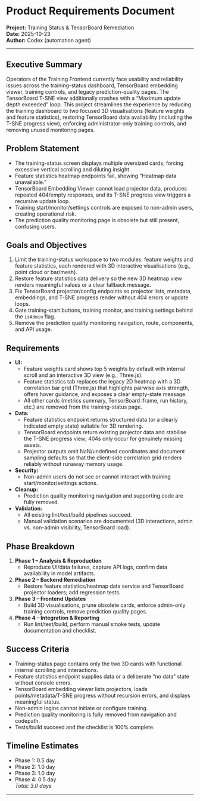 # Product Requirements Document  
**Project:** Training Status & TensorBoard Remediation  
**Date:** 2025-10-23  
**Author:** Codex (automation agent)  

---

## Executive Summary
Operators of the Training Frontend currently face usability and reliability issues across the training-status dashboard, TensorBoard embedding viewer, training controls, and legacy prediction-quality pages. The TensorBoard T-SNE view additionally crashes with a “Maximum update depth exceeded” loop. This project streamlines the experience by reducing the training dashboard to two focused 3D visualisations (feature weights and feature statistics), restoring TensorBoard data availability (including the T-SNE progress view), enforcing administrator-only training controls, and removing unused monitoring pages.

## Problem Statement
- The training-status screen displays multiple oversized cards, forcing excessive vertical scrolling and diluting insight.  
- Feature statistics heatmap endpoints fail, showing “Heatmap data unavailable.”  
- TensorBoard Embedding Viewer cannot load projector data, produces repeated 404/empty responses, and its T-SNE progress view triggers a recursive update loop.  
- Training start/monitor/settings controls are exposed to non-admin users, creating operational risk.  
- The prediction quality monitoring page is obsolete but still present, confusing users.  

## Goals and Objectives
1. Limit the training-status workspace to two modules: feature weights and feature statistics, each rendered with 3D interactive visualisations (e.g., point cloud or bar/mesh).  
2. Restore feature statistics data delivery so the new 3D heatmap view renders meaningful values or a clear fallback message.  
3. Fix TensorBoard projector/config endpoints so projector lists, metadata, embeddings, and T-SNE progress render without 404 errors or update loops.  
4. Gate training-start buttons, training monitor, and training settings behind the `isAdmin` flag.  
5. Remove the prediction quality monitoring navigation, route, components, and API usage.  

## Requirements
- **UI:**  
  - Feature weights card shows top 5 weights by default with internal scroll and an interactive 3D view (e.g., Three.js).  
  - Feature statistics tab replaces the legacy 2D heatmap with a 3D correlation bar grid (Three.js) that highlights pairwise axis strength, offers hover guidance, and exposes a clear empty-state message.  
  - All other cards (metrics summary, TensorBoard iframe, run history, etc.) are removed from the training-status page.  
- **Data:**  
  - Feature statistics endpoint returns structured data (or a clearly indicated empty state) suitable for 3D rendering.  
  - TensorBoard endpoints return existing projector data and stabilise the T-SNE progress view; 404s only occur for genuinely missing assets.  
  - Projector outputs omit NaN/undefined coordinates and document sampling defaults so that the client-side correlation grid renders reliably without runaway memory usage.  
- **Security:**  
  - Non-admin users do not see or cannot interact with training start/monitor/settings actions.  
- **Cleanup:**  
  - Prediction quality monitoring navigation and supporting code are fully removed.  
- **Validation:**  
  - All existing lint/test/build pipelines succeed.  
  - Manual validation scenarios are documented (3D interactions, admin vs. non-admin visibility, TensorBoard load).  

## Phase Breakdown
1. **Phase 1 – Analysis & Reproduction**  
   - Reproduce UI/data failures, capture API logs, confirm data availability in model artifacts.  
2. **Phase 2 – Backend Remediation**  
   - Restore feature statistics/heatmap data service and TensorBoard projector loaders; add regression tests.  
3. **Phase 3 – Frontend Updates**  
   - Build 3D visualisations, prune obsolete cards, enforce admin-only training controls, remove prediction quality pages.  
4. **Phase 4 – Integration & Reporting**  
   - Run lint/test/build, perform manual smoke tests, update documentation and checklist.  

## Success Criteria
- Training-status page contains only the two 3D cards with functional internal scrolling and interactions.  
- Feature statistics endpoint supplies data or a deliberate “no data” state without console errors.  
- TensorBoard embedding viewer lists projectors, loads points/metadata/T-SNE progress without recursion errors, and displays meaningful status.  
- Non-admin logins cannot initiate or configure training.  
- Prediction quality monitoring is fully removed from navigation and codepath.  
- Tests/build succeed and the checklist is 100% complete.  

## Timeline Estimates
- Phase 1: 0.5 day  
- Phase 2: 1.0 day  
- Phase 3: 1.0 day  
- Phase 4: 0.5 day  
*Total: 3.0 days*  

---
